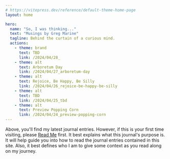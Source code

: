 ```yaml
---
# https://vitepress.dev/reference/default-theme-home-page
layout: home

hero:
  name: "So, I was thinking..."
  text: "Musings by Greg Marine"
  tagline: Behind the curtain of a curious mind.
  actions:
    - theme: brand
      text: TBD
      link: /2024/04/28_
    - theme: alt
      text: Arboretum Day
      link: /2024/04/27_arboretum-day
    - theme: alt
      text: Rejoice, Be Happy, Be Silly
      link: /2024/04/26_rejoice-be-happy-be-silly
    - theme: alt
      text: TBD
      link: /2024/04/25_tbd
    - theme: alt
      text: Preview Popping Corn
      link: /2024/04/24_preview-popping-corn
---
```


Above, you'll find my latest journal entries. However, if this is your first time visiting, please [Read Me](read-me) first. It best explains what this journal's purpose is. It will help guide you into how to read the journal entries contained in this site. Also, it best defines who I am to give some context as you read along on my journey.